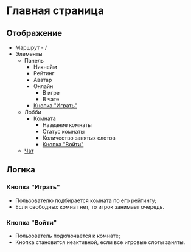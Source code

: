 # Главная страница

## Отображение
- Маршрут - /
- Элементы
    - Панель
        - Никнейм
        - Рейтинг
        - Аватар
        - Онлайн
            - В игре
            - В чате
        - [Кнопка "Играть"](#Кнопка-Играть)
    - Лобби
        - Комната
            - Название комнаты
            - Статус комнаты
            - Количество занятых слотов
            - [Кнопка "Войти"](#Кнопка-Войти)
    - [Чат](chat.md)

## Логика

### Кнопка "Играть"

- Пользователю подбирается комната по его рейтингу;
- Если свободных комнат нет, то игрок занимает очередь.

### Кнопка "Войти"

- Пользователь подключается к комнате;
- Кнопка становится неактивной, если все игровые слоты заняты.